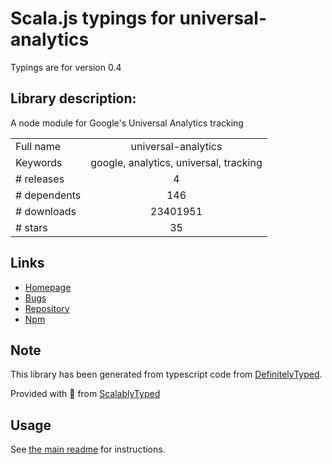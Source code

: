 
# Scala.js typings for universal-analytics

Typings are for version 0.4

## Library description:
A node module for Google's Universal Analytics tracking

|                    |                 |
| ------------------ | :-------------: |
| Full name          | universal-analytics |
| Keywords           | google, analytics, universal, tracking |
| # releases         | 4 |
| # dependents       | 146 |
| # downloads        | 23401951 |
| # stars            | 35 |

## Links
- [Homepage](https://github.com/peaksandpies/universal-analytics#readme)
- [Bugs](https://github.com/peaksandpies/universal-analytics/issues)
- [Repository](https://github.com/peaksandpies/universal-analytics)
- [Npm](https://www.npmjs.com/package/universal-analytics)
    


## Note
This library has been generated from typescript code from [DefinitelyTyped](https://definitelytyped.org).

Provided with :purple_heart: from [ScalablyTyped](https://github.com/oyvindberg/ScalablyTyped)

## Usage
See [the main readme](../../readme.md) for instructions.


